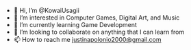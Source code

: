 - 👋 Hi, I’m @KowaiUsagii
- 👀 I’m interested in Computer Games, Digital Art, and Music
- 🌱 I’m currently learning Game Development
- 💞️ I’m looking to collaborate on anything that I can learn from
- 📫 How to reach me justinapolonio2000@gmail.com

<!---
KowaiUsagii/KowaiUsagii is a ✨ special ✨ repository because its `README.md` (this file) appears on your GitHub profile.
You can click the Preview link to take a look at your changes.
--->
